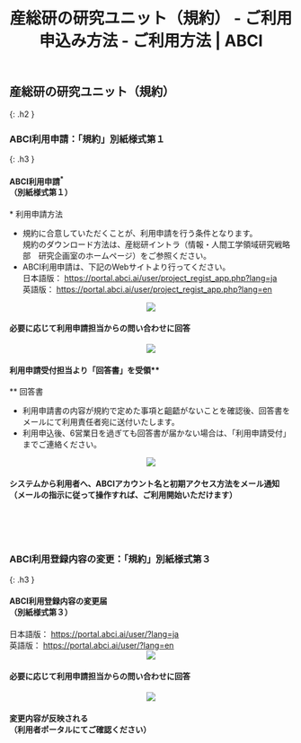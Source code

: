 ﻿---
layout: ja/how_to_use/member
title: 産総研の研究ユニット（規約） - ご利用申込み方法 - ご利用方法 | ABCI
permalink: /ja/how_to_use/member.html
---


## 産総研の研究ユニット（規約）
{: .h2 }


### ABCI利用申請：「規約」別紙様式第１
{: .h3 }

<div class="bubble">
<h4 class="h4">ABCI利用申請<sup>*</sup><br />（別紙様式第１）</h4>

<div style="text-align:left;">* 利用申請方法</div>
<ul class="number_ul">
<li class="number">規約に合意していただくことが、利用申請を行う条件となります。<br />規約のダウンロード方法は、産総研イントラ（情報・人間工学領域研究戦略部　研究企画室のホームページ）をご参照ください。</li>

<!--li class="number">
<div>パスワード<input id="temp_pass" type="text" name="temp_pass" value=""><span id="pass_submit">認証</span></div>
(パスワードを入力して、「認証」すると、規約がダウンロードできます。)<br />
<div id="use_guide">
<a href="javascript::;" id="use_guide_down1"><u>利用規約ダウンロード[PDF 160KB]</u></a><br />
</div>
</li-->
<li class="number">
  ABCI利用申請は、下記のWebサイトより行ってください。<br />
  日本語版： <a href="https://portal.abci.ai/user/project_regist_app.php?lang=ja" target="_blank"><u>https://portal.abci.ai/user/project_regist_app.php?lang=ja</u></a><br />
  英語版： <a href="https://portal.abci.ai/user/project_regist_app.php?lang=en" target="_blank"><u>https://portal.abci.ai/user/project_regist_app.php?lang=en</u></a><br />
</li>
</ul>
</div>     

<div align="center"><img src="../../img/how_to_use/d_arrow.gif" /></div>
<div class="bubble">
<h4 class="h4">必要に応じて利用申請担当からの問い合わせに回答</h4>
</div>
<div align="center"><img src="../../img/how_to_use/d_arrow.gif" /></div>
<div class="bubble">
<h4 class="h4">利用申請受付担当より「回答書」を受領**</h4>
<div style="text-align:left;">** 回答書</div>
<ul class="number_ul">
<li class="number">利用申請書の内容が規約で定めた事項と齟齬がないことを確認後、回答書をメールにて利用責任者宛に送付いたします。</li>
<li class="number">利用申込後、6営業日を過ぎても回答書が届かない場合は、「利用申請受付」までご連絡ください。</li>
</ul>
</div>
<div align="center"><img src="../../img/how_to_use/d_arrow.gif" /></div>
<div class="bubble">
<h4 class="h4">システムから利用者へ、ABCIアカウント名と初期アクセス方法をメール通知<br />（メールの指示に従って操作すれば、ご利用開始いただけます）</h4>
</div>

<br /><br /><br />


### ABCI利用登録内容の変更：「規約」別紙様式第３
{: .h3 }

<div class="bubble">
<h4 class="h4">ABCI利用登録内容の変更届<br />（別紙様式第３）</h4>
  日本語版： <a href="https://portal.abci.ai/user/?lang=ja" target="_blank"><u>https://portal.abci.ai/user/?lang=ja</u></a><br />
  英語版： <a href="https://portal.abci.ai/user/?lang=en" target="_blank"><u>https://portal.abci.ai/user/?lang=en</u></a><br />
</div>
<div align="center"><img src="../../img/how_to_use/d_arrow.gif" /></div>
<div class="bubble">
<h4 class="h4">必要に応じて利用申請担当からの問い合わせに回答</h4>
</div>
<div align="center"><img src="../../img/how_to_use/d_arrow.gif" /></div>

<div class="bubble">
<h4 class="h4">変更内容が反映される<br />（利用者ポータルにてご確認ください）</h4>
</div>


